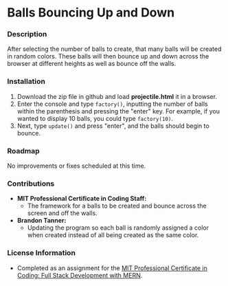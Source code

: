 # Balls Bouncing Up and Down

### Description

After selecting the number of balls to create, that many balls will be created in random colors. These balls will then bounce up and down across the browser at different heights as well as bounce off the walls. 

### Installation

1. Download the zip file in github and load **projectile.html** it in a browser.
2. Enter the console and type ```factory()```, inputting the number of balls within the parenthesis and pressing the "enter" key. For example, if you wanted to display 10 balls, you could type ```factory(10)```.
3.  Next, type ```update()``` and press "enter", and the balls should begin to bounce. 

### Roadmap

No improvements or fixes scheduled at this time.

### Contributions

- **MIT Professional Certificate in Coding Staff:** 
    - The framework for a balls to be created and bounce across the screen and off the walls.
- **Brandon Tanner:** 
    - Updating the program so each ball is randomly assigned a color when created instead of all being created as the same color. 

### License Information
- Completed as an assignment for the [MIT Professional Certificate in Coding: Full Stack Development with MERN](https://executive-ed.xpro.mit.edu/professional-certificate-coding?utm_source=Google&utm_medium=c&utm_term=mit%20coding&utm_location=1027726&utm_campaign=B-365D_US_GG_SE_PCC_Brand&utm_content=MIT-Coding___School_Duration&gclid=Cj0KCQiAweaNBhDEARIsAJ5hwbe5iGViYiDsRYlBGKAHHLbH-GiiJ16dKOBbV7tvosiu9UTfbS7tAygaAkW1EALw_wcB).
